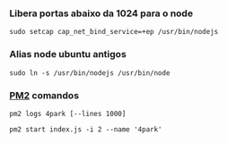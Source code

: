 ### Libera portas abaixo da 1024 para o node
```
sudo setcap cap_net_bind_service=+ep /usr/bin/nodejs
```
### Alias node ubuntu antigos
```
sudo ln -s /usr/bin/nodejs /usr/bin/node
```
### [PM2](http://pm2.keymetrics.io/docs/usage/cluster-mode/) comandos
```
pm2 logs 4park [--lines 1000]
```
```
pm2 start index.js -i 2 --name '4park'
```
